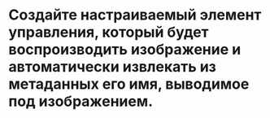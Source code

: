 # Создайте настраиваемый элемент управления, который будет воспроизводить изображение и автоматически извлекать из метаданных его имя, выводимое под изображением.